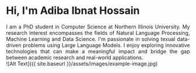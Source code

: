 # Hi, I'm Adiba Ibnat Hossain
<div style="text-align: justify;">
I am a PhD student in Computer Science at Northern Illinois University. My research interest encompasses the fields of Natural Language Processing, Machine Learning and Data Science. I'm passionate in solving texual data-driven problems using Large Language Models. I enjoy exploring innovative technologies that can make a meaningful impact and bridge the gap between academic research and real-world applications.
</div>
![Alt Text]({{ site.baseurl }}/assets/images/example-image.jpg)

